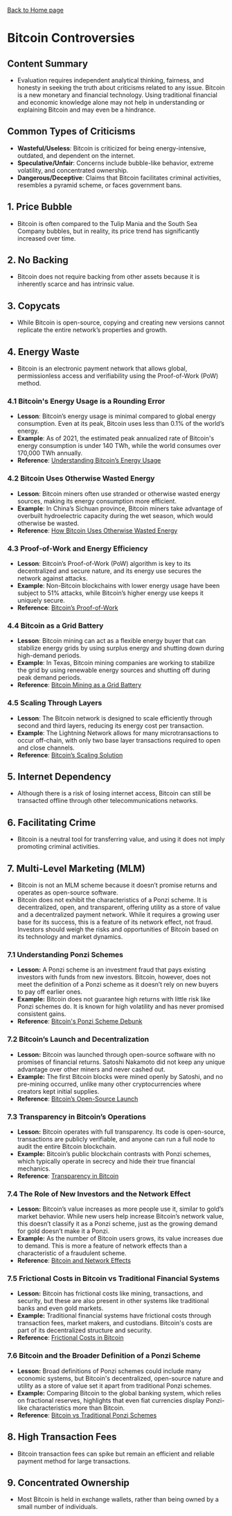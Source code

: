 [Back to Home page](https://anh.contact)

# Bitcoin Controversies
## Content Summary
- Evaluation requires independent analytical thinking, fairness, and honesty in seeking the truth about criticisms related to any issue. 
Bitcoin is a new monetary and financial technology. Using traditional financial and economic knowledge alone may not help in understanding or explaining Bitcoin and may even be a hindrance.

## Common Types of Criticisms
- **Wasteful/Useless**: Bitcoin is criticized for being energy-intensive, outdated, and dependent on the internet.
- **Speculative/Unfair**: Concerns include bubble-like behavior, extreme volatility, and concentrated ownership.
- **Dangerous/Deceptive**: Claims that Bitcoin facilitates criminal activities, resembles a pyramid scheme, or faces government bans.

## 1. Price Bubble
- Bitcoin is often compared to the Tulip Mania and the South Sea Company bubbles, but in reality, its price trend has significantly increased over time.

## 2. No Backing
- Bitcoin does not require backing from other assets because it is inherently scarce and has intrinsic value.
  
## 3. Copycats
- While Bitcoin is open-source, copying and creating new versions cannot replicate the entire network’s properties and growth.

## 4. Energy Waste
- Bitcoin is an electronic payment network that allows global, permissionless access and verifiability using the Proof-of-Work (PoW) method.

### 4.1 Bitcoin's Energy Usage is a Rounding Error
- **Lesson**: Bitcoin’s energy usage is minimal compared to global energy consumption. Even at its peak, Bitcoin uses less than 0.1% of the world’s energy.
- **Example**: As of 2021, the estimated peak annualized rate of Bitcoin's energy consumption is under 140 TWh, while the world consumes over 170,000 TWh annually.
- **Reference**: [Understanding Bitcoin’s Energy Usage](https://www.lynalden.com/bitcoin-energy/)

### 4.2 Bitcoin Uses Otherwise Wasted Energy
- **Lesson**: Bitcoin miners often use stranded or otherwise wasted energy sources, making its energy consumption more efficient.
- **Example**: In China’s Sichuan province, Bitcoin miners take advantage of overbuilt hydroelectric capacity during the wet season, which would otherwise be wasted.
- **Reference**: [How Bitcoin Uses Otherwise Wasted Energy](https://www.lynalden.com/bitcoin-energy/)

### 4.3 Proof-of-Work and Energy Efficiency
- **Lesson**: Bitcoin’s Proof-of-Work (PoW) algorithm is key to its decentralized and secure nature, and its energy use secures the network against attacks.
- **Example**: Non-Bitcoin blockchains with lower energy usage have been subject to 51% attacks, while Bitcoin’s higher energy use keeps it uniquely secure.
- **Reference**: [Bitcoin’s Proof-of-Work](https://www.lynalden.com/bitcoin-energy/)

### 4.4 Bitcoin as a Grid Battery
- **Lesson**: Bitcoin mining can act as a flexible energy buyer that can stabilize energy grids by using surplus energy and shutting down during high-demand periods.
- **Example**: In Texas, Bitcoin mining companies are working to stabilize the grid by using renewable energy sources and shutting off during peak demand periods.
- **Reference**: [Bitcoin Mining as a Grid Battery](https://www.lynalden.com/bitcoin-energy/)

### 4.5 Scaling Through Layers
- **Lesson**: The Bitcoin network is designed to scale efficiently through second and third layers, reducing its energy cost per transaction.
- **Example**: The Lightning Network allows for many microtransactions to occur off-chain, with only two base layer transactions required to open and close channels.
- **Reference**: [Bitcoin’s Scaling Solution](https://www.lynalden.com/bitcoin-energy/)

## 5. Internet Dependency
- Although there is a risk of losing internet access, Bitcoin can still be transacted offline through other telecommunications networks.

## 6. Facilitating Crime
- Bitcoin is a neutral tool for transferring value, and using it does not imply promoting criminal activities.

## 7. Multi-Level Marketing (MLM)
- Bitcoin is not an MLM scheme because it doesn’t promise returns and operates as open-source software.
- Bitcoin does not exhibit the characteristics of a Ponzi scheme. It is decentralized, open, and transparent, offering utility as a store of value and a decentralized payment network. While it requires a growing user base for its success, this is a feature of its network effect, not fraud. Investors should weigh the risks and opportunities of Bitcoin based on its technology and market dynamics.

### 7.1 Understanding Ponzi Schemes
- **Lesson:** A Ponzi scheme is an investment fraud that pays existing investors with funds from new investors. Bitcoin, however, does not meet the definition of a Ponzi scheme as it doesn’t rely on new buyers to pay off earlier ones.
- **Example:** Bitcoin does not guarantee high returns with little risk like Ponzi schemes do. It is known for high volatility and has never promised consistent gains.
- **Reference**: [Bitcoin's Ponzi Scheme Debunk](https://www.lynalden.com/bitcoin-ponzi-scheme/)

### 7.2 Bitcoin’s Launch and Decentralization
- **Lesson:** Bitcoin was launched through open-source software with no promises of financial returns. Satoshi Nakamoto did not keep any unique advantage over other miners and never cashed out.
- **Example:** The first Bitcoin blocks were mined openly by Satoshi, and no pre-mining occurred, unlike many other cryptocurrencies where creators kept initial supplies.
- **Reference**: [Bitcoin’s Open-Source Launch](https://www.lynalden.com/bitcoin-ponzi-scheme/)

### 7.3 Transparency in Bitcoin’s Operations
- **Lesson:** Bitcoin operates with full transparency. Its code is open-source, transactions are publicly verifiable, and anyone can run a full node to audit the entire Bitcoin blockchain.
- **Example:** Bitcoin’s public blockchain contrasts with Ponzi schemes, which typically operate in secrecy and hide their true financial mechanics.
- **Reference**: [Transparency in Bitcoin](https://www.lynalden.com/bitcoin-ponzi-scheme/)

### 7.4 The Role of New Investors and the Network Effect
- **Lesson:** Bitcoin’s value increases as more people use it, similar to gold’s market behavior. While new users help increase Bitcoin’s network value, this doesn’t classify it as a Ponzi scheme, just as the growing demand for gold doesn’t make it a Ponzi.
- **Example:** As the number of Bitcoin users grows, its value increases due to demand. This is more a feature of network effects than a characteristic of a fraudulent scheme.
- **Reference**: [Bitcoin and Network Effects](https://www.lynalden.com/bitcoin-ponzi-scheme/)

### 7.5 Frictional Costs in Bitcoin vs Traditional Financial Systems
- **Lesson:** Bitcoin has frictional costs like mining, transactions, and security, but these are also present in other systems like traditional banks and even gold markets.
- **Example:** Traditional financial systems have frictional costs through transaction fees, market makers, and custodians. Bitcoin's costs are part of its decentralized structure and security.
- **Reference**: [Frictional Costs in Bitcoin](https://www.lynalden.com/bitcoin-ponzi-scheme/)

### 7.6 Bitcoin and the Broader Definition of a Ponzi Scheme
- **Lesson:** Broad definitions of Ponzi schemes could include many economic systems, but Bitcoin's decentralized, open-source nature and utility as a store of value set it apart from traditional Ponzi schemes.
- **Example:** Comparing Bitcoin to the global banking system, which relies on fractional reserves, highlights that even fiat currencies display Ponzi-like characteristics more than Bitcoin.
- **Reference**: [Bitcoin vs Traditional Ponzi Schemes](https://www.lynalden.com/bitcoin-ponzi-scheme/)

## 8. High Transaction Fees
- Bitcoin transaction fees can spike but remain an efficient and reliable payment method for large transactions.

## 9. Concentrated Ownership
- Most Bitcoin is held in exchange wallets, rather than being owned by a small number of individuals.


